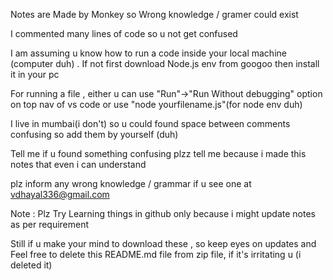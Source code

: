 Notes are Made by Monkey so Wrong knowledge / gramer could exist

I commented many lines of code so u not get confused

I am assuming u know how to run a code inside your local machine (computer duh) . If not first download Node.js env from googoo then install it in your pc 

For running a file , either u can use "Run"->"Run Without debugging" option on top nav of vs code or use "node yourfilename.js"(for node env duh)

I live in mumbai(i don't) so u could found space between comments confusing so add them by yourself (duh)

Tell me if u found something confusing plzz tell me because i made this notes that even i can understand 

plz inform any wrong knowledge / grammar if u see one at vdhayal336@gmail.com 

Note : Plz Try Learning things in github only because i might update notes as per requirement

Still if u make your mind to download these , so keep eyes on updates and Feel free to delete this README.md file from zip file, if it's irritating u (i deleted it)
